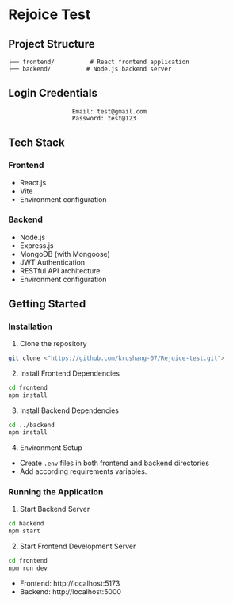 # Rejoice Test

## Project Structure

```
├── frontend/          # React frontend application
├── backend/          # Node.js backend server
```

## Login Credentials

```
                  Email: test@gmail.com
                  Password: test@123
```

## Tech Stack

### Frontend

- React.js
- Vite
- Environment configuration

### Backend

- Node.js
- Express.js
- MongoDB (with Mongoose)
- JWT Authentication
- RESTful API architecture
- Environment configuration

## Getting Started

### Installation

1. Clone the repository

```bash
git clone <"https://github.com/krushang-07/Rejoice-test.git">
```

2. Install Frontend Dependencies

```bash
cd frontend
npm install
```

3. Install Backend Dependencies

```bash
cd ../backend
npm install
```

4. Environment Setup

- Create `.env` files in both frontend and backend directories
- Add according requirements variables.

### Running the Application

1. Start Backend Server

```bash
cd backend
npm start
```

2. Start Frontend Development Server

```bash
cd frontend
npm run dev
```

- Frontend: http://localhost:5173
- Backend: http://localhost:5000
